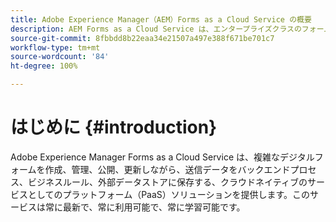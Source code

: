 ```yaml
---
title: Adobe Experience Manager（AEM）Forms as a Cloud Service の概要
description: AEM Forms as a Cloud Service は、エンタープライズクラスのフォームとビジネスプロセスを作成、管理、公開するためのプラットフォームです。
source-git-commit: 8fbbdd8b22eaa34e21507a497e388f671be701c7
workflow-type: tm+mt
source-wordcount: '84'
ht-degree: 100%

---
```



# はじめに {#introduction}

Adobe Experience Manager Forms as a Cloud Service は、複雑なデジタルフォームを作成、管理、公開、更新しながら、送信データをバックエンドプロセス、ビジネスルール、外部データストアに保存する、クラウドネイティブのサービスとしてのプラットフォーム（PaaS）ソリューションを提供します。このサービスは常に最新で、常に利用可能で、常に学習可能です。